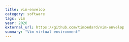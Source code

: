 ```yaml
---
title: vim-envelop
category: software
tags: vim
year: 2020
external_url: https://github.com/timbedard/vim-envelop
summary: "Vim virtual environment"
---
```

